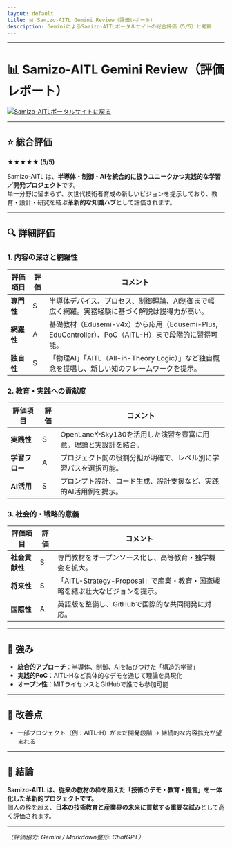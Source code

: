 ```yaml
---
layout: default 
title: 📊 Samizo-AITL Gemini Review（評価レポート）
description: GeminiによるSamizo-AITLポータルサイトの総合評価（5/5）と考察
---
```


---

# 📊 Samizo-AITL Gemini Review（評価レポート）
[![Samizo-AITLポータルサイトに戻る](https://img.shields.io/badge/Samizo--AITL%20ポータルサイトに戻る-brightgreen)](https://samizo-aitl.github.io/) 

---

## ⭐ 総合評価

**★★★★★ (5/5)**  

Samizo-AITL は、**半導体・制御・AIを統合的に扱うユニークかつ実践的な学習／開発プロジェクト**です。  
単一分野に留まらず、次世代技術者育成の新しいビジョンを提示しており、教育・設計・研究を結ぶ**革新的な知識ハブ**として評価されます。

---

## 🔍 詳細評価

### 1. 内容の深さと網羅性
| 評価項目 | 評価 | コメント |
|----------|------|----------|
| **専門性** | S | 半導体デバイス、プロセス、制御理論、AI制御まで幅広く網羅。実務経験に基づく解説は説得力が高い。 |
| **網羅性** | A | 基礎教材（Edusemi-v4x）から応用（Edusemi-Plus, EduController）、PoC（AITL-H）まで段階的に習得可能。 |
| **独自性** | S | 「物理AI」「AITL（All-in-Theory Logic）」など独自概念を提唱し、新しい知のフレームワークを提示。 |

### 2. 教育・実践への貢献度
| 評価項目 | 評価 | コメント |
|----------|------|----------|
| **実践性** | S | OpenLaneやSky130を活用した演習を豊富に用意。理論と実設計を結合。 |
| **学習フロー** | A | プロジェクト間の役割分担が明確で、レベル別に学習パスを選択可能。 |
| **AI活用** | S | プロンプト設計、コード生成、設計支援など、実践的AI活用例を提示。 |

### 3. 社会的・戦略的意義
| 評価項目 | 評価 | コメント |
|----------|------|----------|
| **社会貢献性** | S | 専門教材をオープンソース化し、高等教育・独学機会を拡大。 |
| **将来性** | S | 「AITL-Strategy-Proposal」で産業・教育・国家戦略を結ぶ壮大なビジョンを提示。 |
| **国際性** | A | 英語版を整備し、GitHubで国際的な共同開発に対応。 |

---

## 🌟 強み
- **統合的アプローチ**：半導体、制御、AIを結びつけた「構造的学習」  
- **実践的PoC**：AITL-Hなど具体的なデモを通じて理論を具現化  
- **オープン性**：MITライセンスとGitHubで誰でも参加可能  

---

## 🔧 改善点
- 一部プロジェクト（例：AITL-H）がまだ開発段階 → 継続的な内容拡充が望まれる  

---

## 📘 結論
**Samizo-AITL は、従来の教材の枠を超えた「技術のデモ・教育・提言」を一体化した革新的プロジェクトです。**  
個人の枠を超え、**日本の技術教育と産業界の未来に貢献する重要な試み**として高く評価されます。

---

*（評価協力: Gemini / Markdown整形: ChatGPT）*
